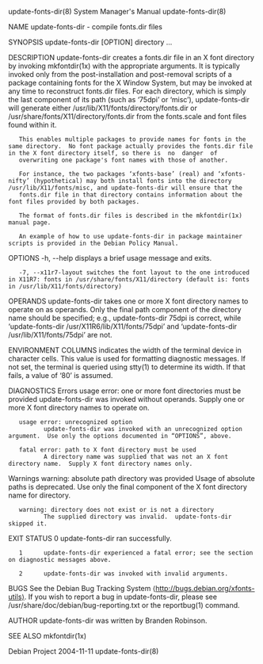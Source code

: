 update-fonts-dir(8)                                                                      System Manager's Manual                                                                      update-fonts-dir(8)

NAME
       update-fonts-dir - compile fonts.dir files

SYNOPSIS
       update-fonts-dir [OPTION] directory ...

DESCRIPTION
       update-fonts-dir  creates  a  fonts.dir  file  in  an  X  font  directory  by  invoking mkfontdir(1x) with the appropriate arguments.  It is typically invoked only from the post-installation and
       post-removal scripts of a package containing fonts for the X Window System, but may be invoked at any time to reconstruct fonts.dir files.  For each directory, which is simply the last component
       of  its  path  (such as ‘75dpi’ or ‘misc’), update-fonts-dir will generate either /usr/lib/X11/fonts/directory/fonts.dir or /usr/share/fonts/X11/directory/fonts.dir from the fonts.scale and font
       files found within it.

       This enables multiple packages to provide names for fonts in the same directory.  No font package actually provides the fonts.dir file in the X font directory itself, so there is  no  danger  of
       overwriting one package's font names with those of another.

       For instance, the two packages ‘xfonts-base’ (real) and ‘xfonts-nifty’ (hypothetical) may both install fonts into the directory /usr/lib/X11/fonts/misc, and update-fonts-dir will ensure that the
       fonts.dir file in that directory contains information about the font files provided by both packages.

       The format of fonts.dir files is described in the mkfontdir(1x) manual page.

       An example of how to use update-fonts-dir in package maintainer scripts is provided in the Debian Policy Manual.

OPTIONS
       -h, --help displays a brief usage message and exits.

       -7, --x11r7-layout switches the font layout to the one introduced in X11R7: fonts in /usr/share/fonts/X11/directory (default is: fonts in /usr/lib/X11/fonts/directory)

OPERANDS
       update-fonts-dir takes one or more X font directory names to operate on as operands.  Only the final path component of the directory name should be specified; e.g.,
              update-fonts-dir 75dpi
       is correct, while ‘update-fonts-dir /usr/X11R6/lib/X11/fonts/75dpi’ and ‘update-fonts-dir /usr/lib/X11/fonts/75dpi’ are not.

ENVIRONMENT
       COLUMNS
              indicates the width of the terminal device in character cells.  This value is used for formatting diagnostic messages.  If not set, the terminal is queried using stty(1) to determine  its
              width.  If that fails, a value of ‘80’ is assumed.

DIAGNOSTICS
   Errors
       usage error: one or more font directories must be provided
              update-fonts-dir was invoked without operands.  Supply one or more X font directory names to operate on.

       usage error: unrecognized option
              update-fonts-dir was invoked with an unrecognized option argument.  Use only the options documented in “OPTIONS”, above.

       fatal error: path to X font directory must be used
              A directory name was supplied that was not an X font directory name.  Supply X font directory names only.

   Warnings
       warning: absolute path directory was provided
              Usage of absolute paths is deprecated.  Use only the final component of the X font directory name for directory.

       warning: directory does not exist or is not a directory
              The supplied directory was invalid.  update-fonts-dir skipped it.

EXIT STATUS
       0      update-fonts-dir ran successfully.

       1      update-fonts-dir experienced a fatal error; see the section on diagnostic messages above.

       2      update-fonts-dir was invoked with invalid arguments.

BUGS
       See the Debian Bug Tracking System ⟨http://bugs.debian.org/xfonts-utils⟩.  If you wish to report a bug in update-fonts-dir, please see /usr/share/doc/debian/bug-reporting.txt or the reportbug(1)
       command.

AUTHOR
       update-fonts-dir was written by Branden Robinson.

SEE ALSO
       mkfontdir(1x)

Debian Project                                                                                  2004-11-11                                                                            update-fonts-dir(8)
